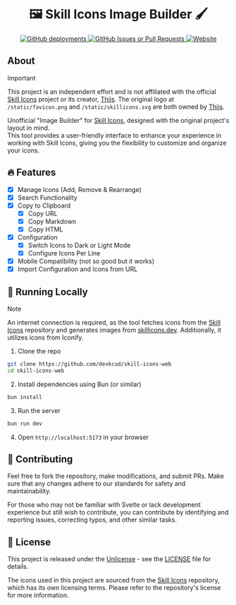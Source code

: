 <h1 align="center">🖼️ Skill Icons Image Builder 🖌️</h1>

<p align="center">
  <a href="https://skill-icons-web.vercel.app">
    <img alt="GitHub deployments" src="https://img.shields.io/github/deployments/devkcud/skill-icons-web/Production">
  </a>
  <a href="https://github.com/devkcud/skill-icons-web/issues">
    <img alt="GitHub Issues or Pull Requests" src="https://img.shields.io/github/issues/devkcud/skill-icons-web">
  </a>
  <a href="https://skill-icons-web.vercel.app">
    <img alt="Website" src="https://img.shields.io/website?url=https%3A%2F%2Fskill-icons-web.vercel.app">
  </a>
</p>

## About

> [!IMPORTANT]  
> This project is an independent effort and is not affiliated with the official [Skill Icons](https://github.com/tandpfun/skill-icons) project or its creator, [Thijs](https://github.com/tandpfun). The original logo at `/static/favicon.png` and `/static/skillicons.svg` are both owned by [Thijs](https://github.com/tandpfun).

Unofficial "Image Builder" for [Skill Icons](https://github.com/tandpfun/skill-icons), designed with the original project's layout in mind.  
This tool provides a user-friendly interface to enhance your experience in working with Skill Icons, giving you the flexibility to customize and organize your icons.


## 🔥 Features

- [x] Manage Icons (Add, Remove & Rearrange)
- [x] Search Functionality
- [x] Copy to Clipboard
  - [x] Copy URL
  - [x] Copy Markdown
  - [x] Copy HTML
- [x] Configuration
  - [x] Switch Icons to Dark or Light Mode
  - [x] Configure Icons Per Line
- [x] Mobile Compatibility (not so good but it works)
- [x] Import Configuration and Icons from URL

## 📂 Running Locally

> [!NOTE]  
> An internet connection is required, as the tool fetches icons from the [Skill Icons](https://github.com/tandpfun/skill-icons) repository and generates images from [skillicons.dev](https://skillicons.dev/). Additionally, it utilizes icons from Iconify.

1. Clone the repo

```bash
git clone https://github.com/devkcud/skill-icons-web
cd skill-icons-web
```

2. Install dependencies using Bun (or similar)

```bash
bun install
```

3. Run the server

```bash
bun run dev
```

4. Open `http://localhost:5173` in your browser

## 📝 Contributing

Feel free to fork the repository, make modifications, and submit PRs. Make sure that any changes adhere to our standards for safety and maintainability.

For those who may not be familiar with Svelte or lack development experience but still wish to contribute, you can contribute by identifying and reporting issues, correcting typos, and other similar tasks.

## 📜 License

This project is released under the [Unlicense](https://unlicense.org/) - see the [LICENSE](LICENSE) file for details.

The icons used in this project are sourced from the [Skill Icons](https://github.com/tandpfun/skill-icons) repository, which has its own licensing terms. Please refer to the repository's license for more information.
